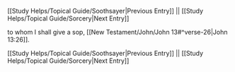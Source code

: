 [[Study Helps/Topical Guide/Soothsayer|Previous Entry]]  ||  [[Study Helps/Topical Guide/Sorcery|Next Entry]]

 to whom I shall give a sop, [[New Testament/John/John 13#^verse-26|John 13:26]].

[[Study Helps/Topical Guide/Soothsayer|Previous Entry]]  ||  [[Study Helps/Topical Guide/Sorcery|Next Entry]]